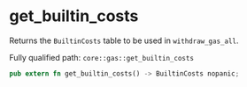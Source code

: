 # get_builtin_costs

Returns the `BuiltinCosts` table to be used in `withdraw_gas_all`.

Fully qualified path: `core::gas::get_builtin_costs`

```rust
pub extern fn get_builtin_costs() -> BuiltinCosts nopanic;
```

